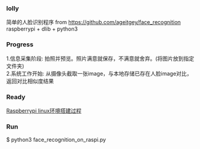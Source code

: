 ### lolly
简单的人脸识别程序 from https://github.com/ageitgey/face_recognition  
raspberrypi + dlib + python3     

### Progress
1.信息采集阶段: 拍照并预览。照片满意就保存，不满意就舍弃。(将图片放到指定文件夹)  
2.系统工作开始: 从摄像头截取一张image，与本地存储已存在人脸image对比，返回对比相似度结果  

### Ready
[Raspberrypi linux环境搭建过程](https://github.com/kumataahh/lolly/blob/master/installations_guide.md)  


### Run 
  $ python3 face_recognition_on_raspi.py    
